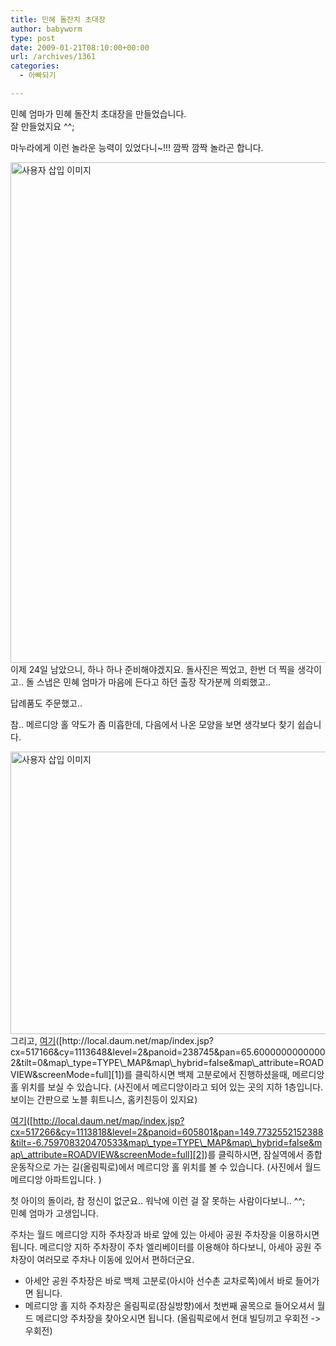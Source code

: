 ```yaml
---
title: 민혜 돌잔치 초대장
author: babyworm
type: post
date: 2009-01-21T08:10:00+00:00
url: /archives/1361
categories:
  - 아빠되기

---
```

민혜 엄마가 민혜 돌잔치 초대장을 만들었습니다.  
잘 만들었지요 ^^;

마누라에게 이런 놀라운 능력이 있었다니~!!! 깜짝 깜짝 놀라곤 합니다. 

<img loading="lazy" decoding="async" src="https://i0.wp.com/babyworm.net/wordpress/wp-content/uploads/1/4976d8d866845DJ.jpg?resize=620%2C801" class="aligncenter" width="620" height="801" alt="사용자 삽입 이미지" data-recalc-dims="1" />  
이제 24일 남았으니, 하나 하나 준비해야겠지요. 돌사진은 찍었고, 한번 더 찍을 생각이고.. 돌 스냅은 민혜 엄마가 마음에 든다고 하던 출장 작가분께 의뢰했고.. 

답례품도 주문했고.. 

참.. 메르디앙 홀 약도가 좀 미흡한데, 다음에서 나온 모양을 보면 생각보다 찾기 쉽습니다. 

<img loading="lazy" decoding="async" src="https://i0.wp.com/babyworm.net/wordpress/wp-content/uploads/1/4976d989e8e3eCM.png?resize=620%2C452" class="aligncenter" width="620" height="452" alt="사용자 삽입 이미지" data-recalc-dims="1" />  
그리고, <A href="http://local.daum.net/map/index.jsp?cx=517166&cy=1113648&level=2&panoid=238745&pan=65.60000000000002&tilt=0&map\_type=TYPE\_MAP&map\_hybrid=false&map\_attribute=ROADVIEW&screenMode=full" target=_blank>여기</A>([http://local.daum.net/map/index.jsp?cx=517166&cy=1113648&level=2&panoid=238745&pan=65.60000000000002&tilt=0&map\_type=TYPE\_MAP&map\_hybrid=false&map\_attribute=ROADVIEW&screenMode=full][1])를 클릭하시면 백제 고분로에서 진행하셨을때, 메르디앙 홀 위치를 보실 수 있습니다.  
(사진에서 메르디앙이라고 되어 있는 곳의 지하 1층입니다. 보이는 간판으로 노블 휘트니스, 홈키친등이 있지요)

<A href="http://local.daum.net/map/index.jsp?cx=517266&cy=1113818&level=2&panoid=605801&pan=149.7732552152388&tilt=-6.759708320470533&map\_type=TYPE\_MAP&map\_hybrid=false&map\_attribute=ROADVIEW&screenMode=full" target=_blank>여기</A>([http://local.daum.net/map/index.jsp?cx=517266&cy=1113818&level=2&panoid=605801&pan=149.7732552152388&tilt=-6.759708320470533&map\_type=TYPE\_MAP&map\_hybrid=false&map\_attribute=ROADVIEW&screenMode=full][2])를 클릭하시면, 잠실역에서 종합 운동작으로 가는 길(올림픽로)에서 메르디앙 홀 위치를 볼 수 있습니다. (사진에서 월드 메르디앙 아파트입니다. )

첫 아이의 돌이라, 참 정신이 없군요.. 워낙에 이런 걸 잘 못하는 사람이다보니.. ^^;  
민혜 엄마가 고생입니다. 

주차는 월드 메르디앙 지하 주차장과 바로 앞에 있는 아세아 공원 주차장을 이용하시면 됩니다. 메르디앙 지하 주차장이 주차 엘리베이터를 이용해야 하다보니, 아세아 공원 주차장이 여러모로 주차나 이동에 있어서 편하더군요. 

* 아세안 공원 주차장은 바로 백제 고분로(아시아 선수촌 교차로쪽)에서 바로 들어가면 됩니다.  
* 메르디앙 홀 지하 주차장은 올림픽로(잠실방향)에서 첫번째 골목으로 들어오셔서 월드 메르디앙 주차장을 찾아오시면 됩니다. (올림픽로에서 현대 빌딩끼고 우회전 -> 우회전)

 [1]: http://local.daum.net/map/index.jsp?cx=517166&cy=1113648&level=2&panoid=238745&pan=65.60000000000002&tilt=0&map_type=TYPE_MAP&map_hybrid=false&map_attribute=ROADVIEW&screenMode=full
 [2]: http://local.daum.net/map/index.jsp?cx=517266&cy=1113818&level=2&panoid=605801&pan=149.7732552152388&tilt=-6.759708320470533&map_type=TYPE_MAP&map_hybrid=false&map_attribute=ROADVIEW&screenMode=full